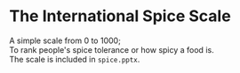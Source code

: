 # The International Spice Scale
A simple scale from 0 to 1000;  
To rank people's spice tolerance or how spicy a food is.  
The scale is included in `spice.pptx`.
